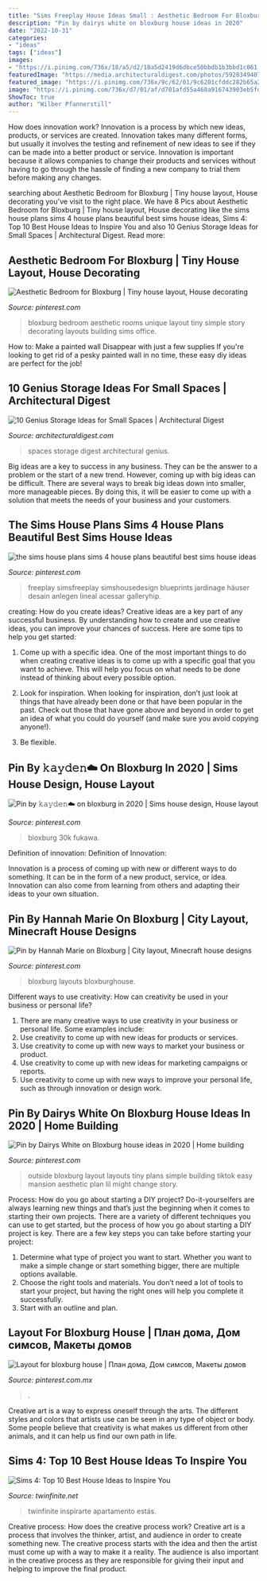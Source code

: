 ```yaml
---
title: "Sims Freeplay House Ideas Small : Aesthetic Bedroom For Bloxburg"
description: "Pin by dairys white on bloxburg house ideas in 2020"
date: "2022-10-31"
categories:
- "ideas"
tags: ["ideas"]
images:
- "https://i.pinimg.com/736x/18/a5/d2/18a5d2419d6dbce50bbdb1b3bbd1c061.jpg"
featuredImage: "https://media.architecturaldigest.com/photos/59283494077afe6e41db3852/master/pass/SmallHomes_PRESS_p050.jpg"
featured_image: "https://i.pinimg.com/736x/9c/62/01/9c6201cfddc282b65a2ebc1186922e7e.jpg"
image: "https://i.pinimg.com/736x/d7/01/af/d701afd55a460a916743903eb5fd72f2.jpg"
ShowToc: true
author: "Wilber Pfannerstill"
---
```



How does innovation work?
Innovation is a process by which new ideas, products, or services are created. Innovation takes many different forms, but usually it involves the testing and refinement of new ideas to see if they can be made into a better product or service. Innovation is important because it allows companies to change their products and services without having to go through the hassle of finding a new company to trial them before making any changes.

	

		
searching about Aesthetic Bedroom for Bloxburg | Tiny house layout, House decorating you've visit to the right place. We have 8 Pics about Aesthetic Bedroom for Bloxburg | Tiny house layout, House decorating like the sims house plans sims 4 house plans beautiful best sims house ideas, Sims 4: Top 10 Best House Ideas to Inspire You and also 10 Genius Storage Ideas for Small Spaces | Architectural Digest. Read more:
		
    
## Aesthetic Bedroom For Bloxburg | Tiny House Layout, House Decorating

<img loading=lazy src="https://i.pinimg.com/736x/76/84/53/768453264f25cebc7de0538c3702b593.jpg" onerror="this.onerror=null;this.src='https://tse1.mm.bing.net/th?id=OIP.AMpzeXPYF8sdvsMRr2e5OAHaHa&amp;pid=15.1';" alt="Aesthetic Bedroom for Bloxburg | Tiny house layout, House decorating">

_Source: pinterest.com_

>bloxburg bedroom aesthetic rooms unique layout tiny simple story decorating layouts building sims office. 

	

How to: Make a painted wall Disappear with just a few supplies
If you're looking to get rid of a pesky painted wall in no time, these easy diy ideas are perfect for the job!

    
## 10 Genius Storage Ideas For Small Spaces | Architectural Digest

<img loading=lazy src="https://media.architecturaldigest.com/photos/59283494077afe6e41db3852/master/pass/SmallHomes_PRESS_p050.jpg" onerror="this.onerror=null;this.src='https://tse2.mm.bing.net/th?id=OIP.fxBUhsKr5zaSFOL8eX8rlgHaJ4&amp;pid=15.1';" alt="10 Genius Storage Ideas for Small Spaces | Architectural Digest">

_Source: architecturaldigest.com_

>spaces storage digest architectural genius. 

	

Big ideas are a key to success in any business. They can be the answer to a problem or the start of a new trend. However, coming up with big ideas can be difficult. There are several ways to break big ideas down into smaller, more manageable pieces. By doing this, it will be easier to come up with a solution that meets the needs of your business and your customers.

    
## The Sims House Plans Sims 4 House Plans Beautiful Best Sims House Ideas

<img loading=lazy src="https://i.pinimg.com/736x/e2/e0/87/e2e0878b6eb40a03938dde092b308ff9.jpg" onerror="this.onerror=null;this.src='https://tse3.mm.bing.net/th?id=OIP.pWR7ra8Ob7ejKOdu29PdXgHaFj&amp;pid=15.1';" alt="the sims house plans sims 4 house plans beautiful best sims house ideas">

_Source: pinterest.com_

>freeplay simsfreeplay simshousedesign blueprints jardinage häuser desain anlegen lineal acessar galleryhip. 

	

creating: How do you create ideas?
Creative ideas are a key part of any successful business. By understanding how to create and use creative ideas, you can improve your chances of success. Here are some tips to help you get started:
1. Come up with a specific idea. One of the most important things to do when creating creative ideas is to come up with a specific goal that you want to achieve. This will help you focus on what needs to be done instead of thinking about every possible option.

2. Look for inspiration. When looking for inspiration, don’t just look at things that have already been done or that have been popular in the past. Check out those that have gone above and beyond in order to get an idea of what you could do yourself (and make sure you avoid copying anyone!).

3. Be flexible.

    
## Pin By 𝚔𝚊𝚢𝚍𝚎𝚗☁️ On Bloxburg In 2020 | Sims House Design, House Layout

<img loading=lazy src="https://i.pinimg.com/736x/d7/01/af/d701afd55a460a916743903eb5fd72f2.jpg" onerror="this.onerror=null;this.src='https://tse3.mm.bing.net/th?id=OIP.9KdnNMsPfsgEjKYLTqTEYgHaGc&amp;pid=15.1';" alt="Pin by 𝚔𝚊𝚢𝚍𝚎𝚗☁️ on bloxburg in 2020 | Sims house design, House layout">

_Source: pinterest.com_

>bloxburg 30k fukawa. 

	

Definition of innovation:
Definition of Innovation: 

Innovation is a process of coming up with new or different ways to do something. It can be in the form of a new product, service, or idea. Innovation can also come from learning from others and adapting their ideas to your own situation.

    
## Pin By Hannah Marie On Bloxburg | City Layout, Minecraft House Designs

<img loading=lazy src="https://i.pinimg.com/736x/9c/62/01/9c6201cfddc282b65a2ebc1186922e7e.jpg" onerror="this.onerror=null;this.src='https://tse3.mm.bing.net/th?id=OIP.JmHxOVQARNJnaZT6Vs3lQQHaHa&amp;pid=15.1';" alt="Pin by Hannah Marie on Bloxburg | City layout, Minecraft house designs">

_Source: pinterest.com_

>bloxburg layouts bloxburghouse. 

	

Different ways to use creativity: How can creativity be used in your business or personal life?
1. There are many creative ways to use creativity in your business or personal life. Some examples include: 
2. Use creativity to come up with new ideas for products or services. 
3. Use creativity to come up with new ways to market your business or product. 
4. Use creativity to come up with new ideas for marketing campaigns or reports. 
5. Use creativity to come up with new ways to improve your personal life, such as through innovation or design work.

    
## Pin By Dairys White On Bloxburg House Ideas In 2020 | Home Building

<img loading=lazy src="https://i.pinimg.com/736x/97/4e/9e/974e9e9449691b73d4caf8cbee2b1bc5.jpg" onerror="this.onerror=null;this.src='https://tse2.mm.bing.net/th?id=OIP.fMpXmw_MMCHes_PUuwP-lwHaNK&amp;pid=15.1';" alt="Pin by Dairys White on Bloxburg house ideas in 2020 | Home building">

_Source: pinterest.com_

>outside bloxburg layout layouts tiny plans simple building tiktok easy mansion aesthetic plan lil might change story. 

	

Process: How do you go about starting a DIY project?
Do-it-yourselfers are always learning new things and that’s just the beginning when it comes to starting their own projects. There are a variety of different techniques you can use to get started, but the process of how you go about starting a DIY project is key. 
There are a few key steps you can take before starting your project:

1. Determine what type of project you want to start. Whether you want to make a simple change or start something bigger, there are multiple options available.
2. Choose the right tools and materials. You don’t need a lot of tools to start your project, but having the right ones will help you complete it successfully. 
3. Start with an outline and plan.

    
## Layout For Bloxburg House | План дома, Дом симсов, Макеты домов

<img loading=lazy src="https://i.pinimg.com/736x/18/a5/d2/18a5d2419d6dbce50bbdb1b3bbd1c061.jpg" onerror="this.onerror=null;this.src='https://tse1.mm.bing.net/th?id=OIP.42uOEaFDjTJxDJS00bqrrgHaFn&amp;pid=15.1';" alt="Layout for bloxburg house | План дома, Дом симсов, Макеты домов">

_Source: pinterest.com.mx_

>. 

	

Creative art is a way to express oneself through the arts. The different styles and colors that artists use can be seen in any type of object or body. Some people believe that creativity is what makes us different from other animals, and it can help us find our own path in life.

    
## Sims 4: Top 10 Best House Ideas To Inspire You

<img loading=lazy src="https://twinfinite.net/wp-content/uploads/2018/04/loft-apartment-sims-4.jpg" onerror="this.onerror=null;this.src='https://tse3.mm.bing.net/th?id=OIP.He2hr0QGncNoPA4Ri0lAVQHaEK&amp;pid=15.1';" alt="Sims 4: Top 10 Best House Ideas to Inspire You">

_Source: twinfinite.net_

>twinfinite inspirarte apartamento estás. 

	

Creative process: How does the creative process work?
Creative art is a process that involves the thinker, artist, and audience in order to create something new. The creative process starts with the idea and then the artist must come up with a way to make it a reality. The audience is also important in the creative process as they are responsible for giving their input and helping to improve the final product.


